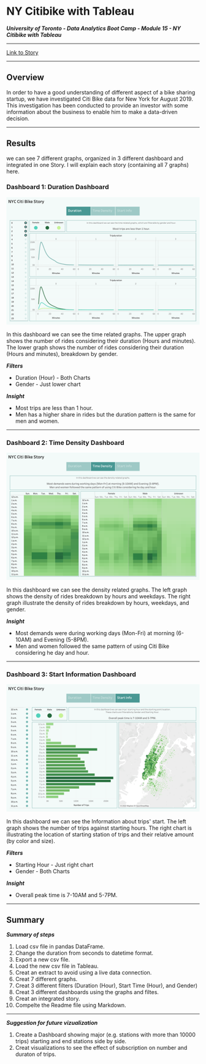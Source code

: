 # NY Citibike with Tableau

***University of Toronto - Data Analytics Boot Camp - Module 15 - NY Citibike with Tableau***

---

[Link to Story](https://public.tableau.com/app/profile/emad.soheili/viz/CitiBike-Aug2019/NYCCitiBikeStory?publish=yes)

---

## Overview

In order to have a good understanding of different aspect of a bike sharing startup, we have investigated Citi Bike data for New York for August 2019.
This investigation has been conducted to provide an investor with some information about the business to enable him to make a data-driven decision.

---

## Results

we can see 7 different graphs, organized in 3 different dashboard and integrated in one Story. I will explain each story (containing all 7 graphs) here.

### Dashboard 1: Duration Dashboard

![](Images/Dashboard1.png)

In this dashboard we can see the time related graphs.
The upper graph shows the number of rides considering their duration (Hours and minutes).
The lower graph shows the number of rides considering their duration (Hours and minutes), breakdown by gender.


***Filters***
* Duration (Hour) - Both Charts
* Gender - Just lower chart

***Insight***
  * Most trips are less than 1 hour.
  * Men has a higher share in rides but the duration pattern is the same for men and women.

---

### Dashboard 2: Time Density Dashboard

![](Images/Dashboard2.png)

In this dashboard we can see the density related graphs.
The left graph shows the density of rides breakdown by hours and weekdays.
The right graph illustrate the density of rides breakdown by hours, weekdays, and gender.

***Insight***
  * Most demands were during working days (Mon-Fri) at morning (6-10AM) and Evening (5-8PM).
  * Men and women followed the same pattern of using Citi Bike considering he day and hour.

---

### Dashboard 3: Start Information Dashboard

![](Images/Dashboard3.png)

In this dashboard we can see the Information about trips' start.
The left graph shows the number of trips against starting hours.
The right chart is illustrating the location of starting station of trips and their relative amount (by color and size).

***Filters***
* Starting Hour - Just right chart
* Gender - Both Charts

***Insight***
  * Overall peak time is 7-10AM and 5-7PM.

---

## Summary

***Summary of steps***
   1. Load csv file in pandas DataFrame.
   2. Change the duration from seconds to datetime format.
   3. Export a new csv file.
   4. Load the new csv file in Tableau.
   5. Creat an extract to avoid using a live data connection.
   6. Creat 7 different graphs.
   7. Creat 3 different filters (Duration (Hour), Start Time (Hour), and Gender)
   8. Creat 3 different dashboards using the graphs and filtes.
   9. Creat an integrated story.
   10. Compelte the Readme file using Markdown.

---

***Suggestion for future vizualization***
   1. Create a Dashboard showing major (e.g. stations with more than 10000 trips) starting and end stations side by side.
   2. Creat visualizations to see the effect of subscription on number and duraton of trips.
